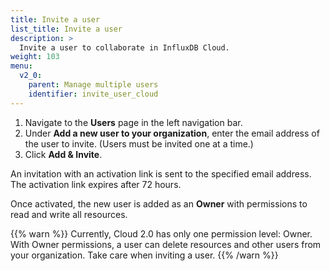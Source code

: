 ```yaml
---
title: Invite a user
list_title: Invite a user
description: >
  Invite a user to collaborate in InfluxDB Cloud.
weight: 103
menu:
  v2_0:
    parent: Manage multiple users
    identifier: invite_user_cloud
---
```


1. Navigate to the **Users** page in the left navigation bar.
2. Under **Add a new user to your organization**, enter the email address of the user to invite.
   (Users must be invited one at a time.)
3. Click **Add & Invite**.

An invitation with an activation link is sent to the specified email address.
The activation link expires after 72 hours.

Once activated, the new user is added as an **Owner** with permissions to read and write all resources.

{{% warn %}}
Currently, Cloud 2.0 has only one permission level: Owner.
With Owner permissions, a user can delete resources and other users from your organization.
Take care when inviting a user.
{{% /warn %}}
